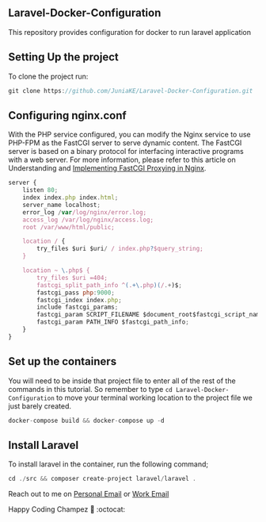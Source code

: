 ## Laravel-Docker-Configuration
This repository provides configuration for docker to run laravel application

## Setting Up the project
To clone the project run:

```javascript
git clone https://github.com/JuniaKE/Laravel-Docker-Configuration.git
```


## Configuring nginx.conf
With the PHP service configured, you can modify the Nginx service to use PHP-FPM as the FastCGI server to serve dynamic content. The FastCGI server is based on a binary protocol for interfacing interactive programs with a web server. For more information, please refer to this article on Understanding and [Implementing FastCGI Proxying in Nginx](https://www.digitalocean.com/community/tutorials/how-to-set-up-laravel-nginx-and-mysql-with-docker-compose).

```javascript 
server {
    listen 80;
    index index.php index.html;
    server_name localhost;
    error_log /var/log/nginx/error.log;
    access_log /var/log/nginx/access.log;
    root /var/www/html/public;

    location / {
        try_files $uri $uri/ / index.php?$query_string;
    }

    location ~ \.php$ {
        try_files $uri =404;
        fastcgi_split_path_info ^(.+\.php)(/.+)$;
        fastcgi_pass php:9000;
        fastcgi_index index.php;
        include fastcgi_params;
        fastcgi_param SCRIPT_FILENAME $document_root$fastcgi_script_name;
        fastcgi_param PATH_INFO $fastcgi_path_info;
    }
}
```
## Set up the containers
You will need to be inside that project file to enter all of the rest of the commands in this tutorial. So remember to type `cd Laravel-Docker-Configuration` to move your terminal working location to the project file we just barely created.

```javascript
docker-compose build && docker-compose up -d
```
## Install Laravel 
To install laravel in the container, run the following command;

```javascript
cd ./src && composer create-project laravel/laravel .
```

Reach out to me on [Personal Email](mailto:briankoech650@gmail.com) or [Work Email](mailto:se.bkiprono@gmail.com)  

Happy Coding Champez :metal: :octocat: